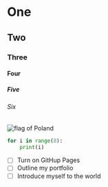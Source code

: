 # One
## Two
### Three
#### Four
##### Five
###### Six

![flag of Poland](https://en.wikipedia.org/wiki/File:Flag_of_Poland.jpg)

```python
for i in range(8):
    print(i)
```
- [ ] Turn on GitHup Pages
- [ ] Outline my portfolio
- [ ] Introduce myself to the world
